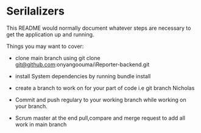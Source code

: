 # Serilalizers

This README would normally document whatever steps are necessary to get the
application up and running.

Things you may want to cover:

* clone main branch using git clone git@github.com:onyangoouma/iReporter-backend.git

* install System dependencies by running bundle install

* create a branch to work on for your part of code i.e git branch Nicholas

* Commit and push regulary to your working branch while working on your branch.

* Scrum master at the end pull,compare and merge request to add all work in main branch


